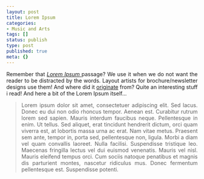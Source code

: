 ```yaml
---
layout: post
title: Lorem Ipsum
categories:
- Music and Arts
tags: []
status: publish
type: post
published: true
meta: {}
---
```

<p align="justify">Remember that <a href="http://en.wikipedia.org/wiki/Lorem_Ipsum"><em>Lorem Ipsum</em> </a>passage? We use it when we do not want the reader to be distracted by the words. Layout artists for brochure/newsletter designs use them! And where did it <a href="http://www.loremipsum.net/about.html">originate</a> from? Quite an interesting stuff i read! And here a bit of the Lorem Ipsum itself...</p>

<blockquote>
<p align="justify">Lorem ipsum dolor sit amet, consectetuer adipiscing elit. Sed lacus. Donec eu dui non odio rhoncus tempor. Aenean est. Curabitur rutrum lorem sed sapien. Mauris interdum faucibus neque. Pellentesque in enim. Ut tellus. Sed aliquet, erat tincidunt hendrerit dictum, orci quam viverra est, at lobortis massa urna ac erat. Nam vitae metus. Praesent sem ante, tempor in, porta sed, pellentesque non, ligula. Morbi a diam vel quam convallis laoreet. Nulla facilisi. Suspendisse tristique leo. Maecenas fringilla lectus vel dui euismod venenatis. Mauris vel nisl. Mauris eleifend tempus orci. Cum sociis natoque penatibus et magnis dis parturient montes, nascetur ridiculus mus. Donec fermentum pellentesque est. Suspendisse potenti.</p>
</blockquote>
